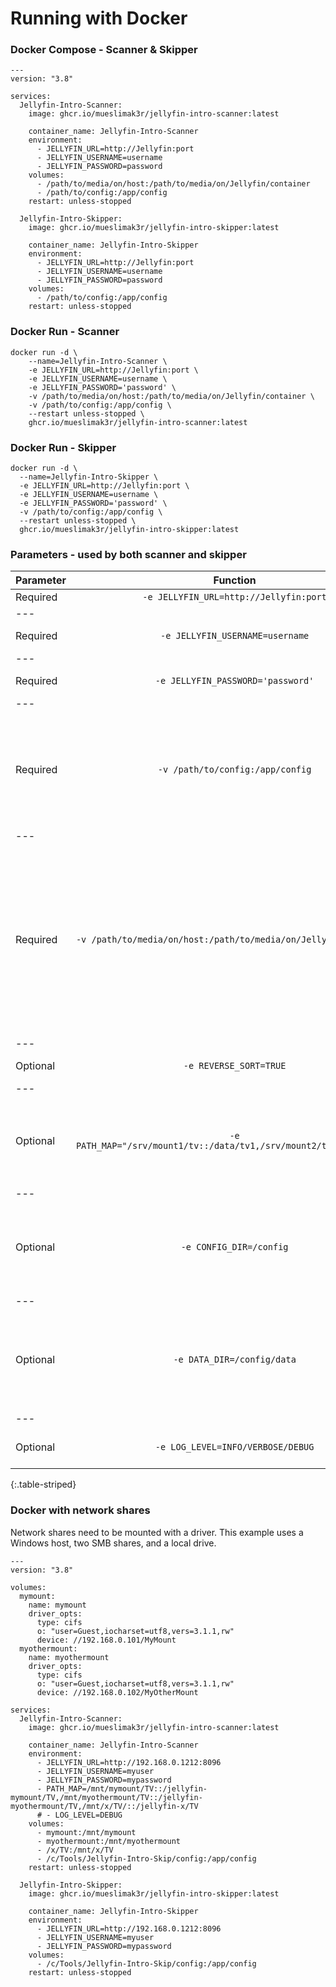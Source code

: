 # Running with Docker

### Docker Compose - Scanner & Skipper 

```
---
version: "3.8"

services:
  Jellyfin-Intro-Scanner:
    image: ghcr.io/mueslimak3r/jellyfin-intro-scanner:latest

    container_name: Jellyfin-Intro-Scanner
    environment:
      - JELLYFIN_URL=http://Jellyfin:port
      - JELLYFIN_USERNAME=username
      - JELLYFIN_PASSWORD=password
    volumes:
      - /path/to/media/on/host:/path/to/media/on/Jellyfin/container
      - /path/to/config:/app/config
    restart: unless-stopped

  Jellyfin-Intro-Skipper:
    image: ghcr.io/mueslimak3r/jellyfin-intro-skipper:latest

    container_name: Jellyfin-Intro-Skipper
    environment:
      - JELLYFIN_URL=http://Jellyfin:port
      - JELLYFIN_USERNAME=username
      - JELLYFIN_PASSWORD=password
    volumes:
      - /path/to/config:/app/config
    restart: unless-stopped
```

### Docker Run - Scanner
```
docker run -d \
    --name=Jellyfin-Intro-Scanner \
    -e JELLYFIN_URL=http://Jellyfin:port \
    -e JELLYFIN_USERNAME=username \
    -e JELLYFIN_PASSWORD='password' \
    -v /path/to/media/on/host:/path/to/media/on/Jellyfin/container \
    -v /path/to/config:/app/config \
    --restart unless-stopped \
    ghcr.io/mueslimak3r/jellyfin-intro-scanner:latest
```

### Docker Run - Skipper
```
docker run -d \
  --name=Jellyfin-Intro-Skipper \
  -e JELLYFIN_URL=http://Jellyfin:port \
  -e JELLYFIN_USERNAME=username \
  -e JELLYFIN_PASSWORD='password' \
  -v /path/to/config:/app/config \
  --restart unless-stopped \
  ghcr.io/mueslimak3r/jellyfin-intro-skipper:latest
```

### Parameters - used by both scanner and skipper

| Parameter | Function | Description |
|:-|:-:|-:|
| Required | ```-e JELLYFIN_URL=http://Jellyfin:port``` | Jellyfin URL |
|---
| Required | ```-e JELLYFIN_USERNAME=username``` | Jellyfin User Username |
|---
| Required | ```-e JELLYFIN_PASSWORD='password'``` | Jellyfin User Password |
|---
| Required | ```-v /path/to/config:/app/config``` | Location of config/data on disk. Must use the same locations for Jellyfin-Intro-Scanner & Jellyfin-Intro-Skipper containers to work correctly together. |
|---
| Required | ```-v /path/to/media/on/host:/path/to/media/on/Jellyfin/container``` |  Location of media library on disk. If you use the same volume path for your Jellyfin container, you don't have to edit ```path_map.txt``` in your config folder. (If you need to change it you must first create a ```path_map.txt``` in your config folder. ***Not in the data subfolder***). |
|---
| Optional | ```-e REVERSE_SORT=TRUE``` |  Process shows in reverse order |
|---
| Optional | ```-e PATH_MAP="/srv/mount1/tv::/data/tv1,/srv/mount2/tv::/data/tv2"``` | Specify host:container path mapping. Mappings specified here are added to those specified in ```path_map.txt``` |
|---
| Optional | ```-e CONFIG_DIR=/config``` | Use a different directory to store config files. The directory specified should be reflected in the ```/app/config``` path mapping. |
|---
| Optional | ```-e DATA_DIR=/config/data``` | Use a different directory to store cached data. Modifying this will likely require a new path mapping such as ```-v /path/to/data:/data``` |
|---
| Optional | ```-e LOG_LEVEL=INFO/VERBOSE/DEBUG``` | Change the log level (default is verbose for docker) |
{:.table-striped}

### Docker with network shares

Network shares need to be mounted with a driver. This example uses a Windows host, two SMB shares, and a local drive.

```
---
version: "3.8"

volumes:
  mymount:
    name: mymount
    driver_opts:
      type: cifs
      o: "user=Guest,iocharset=utf8,vers=3.1.1,rw"
      device: //192.168.0.101/MyMount
  myothermount:
    name: myothermount
    driver_opts:
      type: cifs
      o: "user=Guest,iocharset=utf8,vers=3.1.1,rw"
      device: //192.168.0.102/MyOtherMount

services:
  Jellyfin-Intro-Scanner:
    image: ghcr.io/mueslimak3r/jellyfin-intro-scanner:latest

    container_name: Jellyfin-Intro-Scanner
    environment:
      - JELLYFIN_URL=http://192.168.0.1212:8096
      - JELLYFIN_USERNAME=myuser
      - JELLYFIN_PASSWORD=mypassword
      - PATH_MAP=/mnt/mymount/TV::/jellyfin-mymount/TV,/mnt/myothermount/TV::/jellyfin-myothermount/TV,/mnt/x/TV/::/jellyfin-x/TV
      # - LOG_LEVEL=DEBUG
    volumes:
      - mymount:/mnt/mymount
      - myothermount:/mnt/myothermount
      - /x/TV:/mnt/x/TV
      - /c/Tools/Jellyfin-Intro-Skip/config:/app/config
    restart: unless-stopped

  Jellyfin-Intro-Skipper:
    image: ghcr.io/mueslimak3r/jellyfin-intro-skipper:latest

    container_name: Jellyfin-Intro-Skipper
    environment:
      - JELLYFIN_URL=http://192.168.0.1212:8096
      - JELLYFIN_USERNAME=myuser
      - JELLYFIN_PASSWORD=mypassword
    volumes:
      - /c/Tools/Jellyfin-Intro-Skip/config:/app/config
    restart: unless-stopped
```
